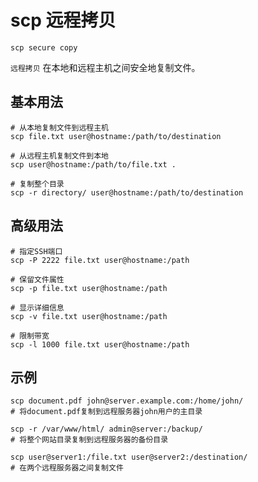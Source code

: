 # scp 远程拷贝

`scp secure copy`

`远程拷贝` 在本地和远程主机之间安全地复制文件。

## 基本用法
```shell
# 从本地复制文件到远程主机
scp file.txt user@hostname:/path/to/destination

# 从远程主机复制文件到本地
scp user@hostname:/path/to/file.txt .

# 复制整个目录
scp -r directory/ user@hostname:/path/to/destination
```

## 高级用法
```shell
# 指定SSH端口
scp -P 2222 file.txt user@hostname:/path

# 保留文件属性
scp -p file.txt user@hostname:/path

# 显示详细信息
scp -v file.txt user@hostname:/path

# 限制带宽
scp -l 1000 file.txt user@hostname:/path
```

## 示例
```shell
scp document.pdf john@server.example.com:/home/john/
# 将document.pdf复制到远程服务器john用户的主目录

scp -r /var/www/html/ admin@server:/backup/
# 将整个网站目录复制到远程服务器的备份目录

scp user@server1:/file.txt user@server2:/destination/
# 在两个远程服务器之间复制文件
```